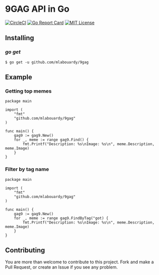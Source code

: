 # 9GAG API in Go 

[![CircleCI](https://circleci.com/gh/mlabouardy/9gag.svg?style=svg)](https://circleci.com/gh/mlabouardy/9gag) [![Go Report Card](https://goreportcard.com/badge/github.com/mlabouardy/9gag)](https://goreportcard.com/report/github.com/mlabouardy/9gag) [![MIT License](http://img.shields.io/badge/license-MIT-blue.svg?style=flat)](LICENSE)

## Installing

### *go get*

    $ go get -u github.com/mlabouardy/9gag

## Example

### Getting top memes

```golang
package main

import (
	"fmt"
	"github.com/mlabouardy/9gag"
)

func main() {
	gag9 := gag9.New()
	for _, meme := range gag9.Find() {
		fmt.Printf("Description: %s\nImage: %s\n", meme.Description, meme.Image)
	}
}
```
### Filter by tag name

```golang
package main

import (
	"fmt"
	"github.com/mlabouardy/9gag"
)

func main() {
	gag9 := gag9.New()
	for _, meme := range gag9.FindByTag("got) {
		fmt.Printf("Description: %s\nImage: %s\n", meme.Description, meme.Image)
	}
}
```

## Contributing

You are more than welcome to contribute to this project.  Fork and
make a Pull Request, or create an Issue if you see any problem.
